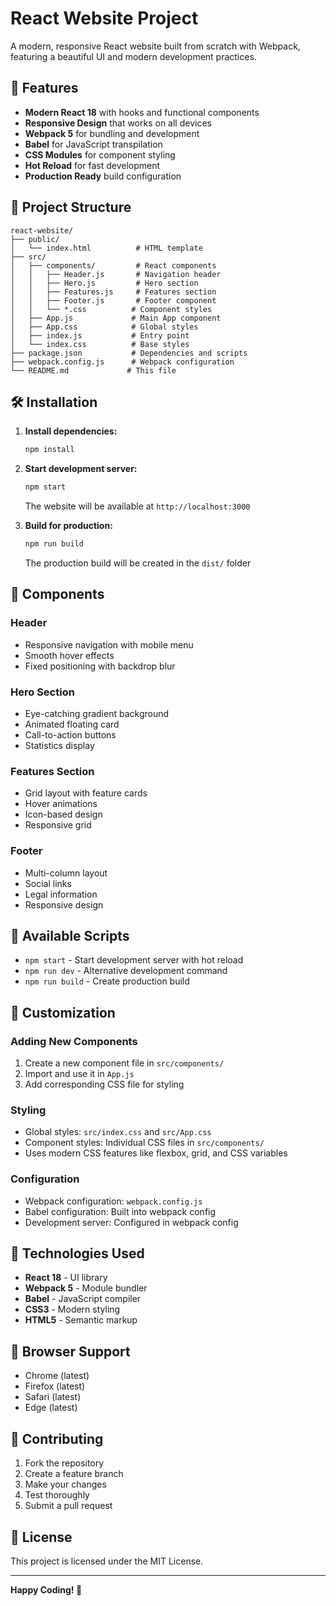 # React Website Project

A modern, responsive React website built from scratch with Webpack, featuring a beautiful UI and modern development practices.

## 🚀 Features

- **Modern React 18** with hooks and functional components
- **Responsive Design** that works on all devices
- **Webpack 5** for bundling and development
- **Babel** for JavaScript transpilation
- **CSS Modules** for component styling
- **Hot Reload** for fast development
- **Production Ready** build configuration

## 📁 Project Structure

```
react-website/
├── public/
│   └── index.html          # HTML template
├── src/
│   ├── components/         # React components
│   │   ├── Header.js       # Navigation header
│   │   ├── Hero.js         # Hero section
│   │   ├── Features.js     # Features section
│   │   ├── Footer.js       # Footer component
│   │   └── *.css          # Component styles
│   ├── App.js             # Main App component
│   ├── App.css            # Global styles
│   ├── index.js           # Entry point
│   └── index.css          # Base styles
├── package.json           # Dependencies and scripts
├── webpack.config.js      # Webpack configuration
└── README.md             # This file
```

## 🛠️ Installation

1. **Install dependencies:**
   ```bash
   npm install
   ```

2. **Start development server:**
   ```bash
   npm start
   ```
   The website will be available at `http://localhost:3000`

3. **Build for production:**
   ```bash
   npm run build
   ```
   The production build will be created in the `dist/` folder

## 🎨 Components

### Header
- Responsive navigation with mobile menu
- Smooth hover effects
- Fixed positioning with backdrop blur

### Hero Section
- Eye-catching gradient background
- Animated floating card
- Call-to-action buttons
- Statistics display

### Features Section
- Grid layout with feature cards
- Hover animations
- Icon-based design
- Responsive grid

### Footer
- Multi-column layout
- Social links
- Legal information
- Responsive design

## 🎯 Available Scripts

- `npm start` - Start development server with hot reload
- `npm run dev` - Alternative development command
- `npm run build` - Create production build

## 🔧 Customization

### Adding New Components
1. Create a new component file in `src/components/`
2. Import and use it in `App.js`
3. Add corresponding CSS file for styling

### Styling
- Global styles: `src/index.css` and `src/App.css`
- Component styles: Individual CSS files in `src/components/`
- Uses modern CSS features like flexbox, grid, and CSS variables

### Configuration
- Webpack configuration: `webpack.config.js`
- Babel configuration: Built into webpack config
- Development server: Configured in webpack config

## 🌟 Technologies Used

- **React 18** - UI library
- **Webpack 5** - Module bundler
- **Babel** - JavaScript compiler
- **CSS3** - Modern styling
- **HTML5** - Semantic markup

## 📱 Browser Support

- Chrome (latest)
- Firefox (latest)
- Safari (latest)
- Edge (latest)

## 🤝 Contributing

1. Fork the repository
2. Create a feature branch
3. Make your changes
4. Test thoroughly
5. Submit a pull request

## 📄 License

This project is licensed under the MIT License.

---

**Happy Coding! 🎉**
